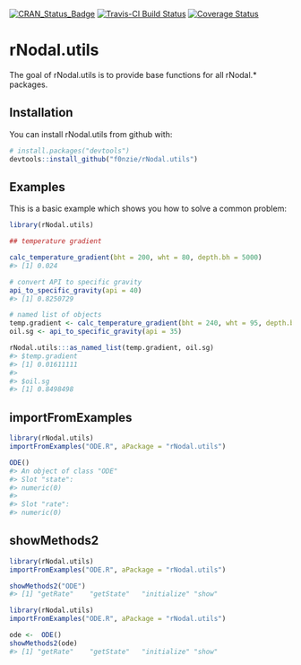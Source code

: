 
<!-- README.md is generated from README.Rmd. Please edit that file -->
[![CRAN\_Status\_Badge](http://www.r-pkg.org/badges/version/rNodal.utils)](https://cran.r-project.org/package=rNodal.utils) [![Travis-CI Build Status](https://travis-ci.org/f0nzie/rNodal.utils.svg?branch=master)](https://travis-ci.org/f0nzie/rNodal.utils) [![Coverage Status](https://img.shields.io/codecov/c/github/f0nzie/rNodal.utils/master.svg)](https://codecov.io/github/f0nzie/rNodal.utils?branch=master)

rNodal.utils
============

The goal of rNodal.utils is to provide base functions for all rNodal.\* packages.

Installation
------------

You can install rNodal.utils from github with:

``` r
# install.packages("devtools")
devtools::install_github("f0nzie/rNodal.utils")
```

Examples
--------

This is a basic example which shows you how to solve a common problem:

``` r
library(rNodal.utils)

## temperature gradient

calc_temperature_gradient(bht = 200, wht = 80, depth.bh = 5000)
#> [1] 0.024
```

``` r
# convert API to specific gravity
api_to_specific_gravity(api = 40)
#> [1] 0.8250729
```

``` r
# named list of objects
temp.gradient <- calc_temperature_gradient(bht = 240, wht = 95, depth.bh = 9000)
oil.sg <- api_to_specific_gravity(api = 35)

rNodal.utils:::as_named_list(temp.gradient, oil.sg)
#> $temp.gradient
#> [1] 0.01611111
#> 
#> $oil.sg
#> [1] 0.8498498
```

importFromExamples
------------------

``` r
library(rNodal.utils)
importFromExamples("ODE.R", aPackage = "rNodal.utils")

ODE()
#> An object of class "ODE"
#> Slot "state":
#> numeric(0)
#> 
#> Slot "rate":
#> numeric(0)
```

showMethods2
------------

``` r
library(rNodal.utils)
importFromExamples("ODE.R", aPackage = "rNodal.utils")

showMethods2("ODE")
#> [1] "getRate"    "getState"   "initialize" "show"
```

``` r
library(rNodal.utils)
importFromExamples("ODE.R", aPackage = "rNodal.utils")

ode <-  ODE()
showMethods2(ode)
#> [1] "getRate"    "getState"   "initialize" "show"
```
